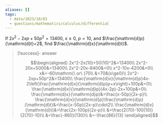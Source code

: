 ```yaml
---
aliases: []
tags:
  - date/2023/10/03
  - questions/mathematics/calculus/differential
---
```


If $2x^2-2xp+50p^2=13400$, $x\ge0$, $p=10$, and $\frac{\mathrm{d}p}{\mathrm{d}t}=2$, find $\frac{\mathrm{d}x}{\mathrm{d}t}$.

> [!success]- answer
>
> $$\begin{aligned}
2x^2-2x(10)+50(10)^2&=13400\\
2x^2-20x+5000&=13400\\
2x^2-20x-8400&=0\\
x^2-10x-4200&=0\\
x&=-60\mathrm{\ or\ }70\\
&=70&(x\ge0)\\
2x^2-2xp+50p^2&=13400\\
\frac{\mathrm{d}x}{\mathrm{d}p}4x-2\left(\frac{\mathrm{d}x}{\mathrm{d}p}p+x\right)+100p&=0\\
\frac{\mathrm{d}x}{\mathrm{d}p}(4x-2p)-2x+100p&=0\\
\frac{\mathrm{d}x}{\mathrm{d}p}&=\frac{x-50p}{2x-p}\\
\frac{\mathrm{d}x}{\mathrm{d}p}\frac{\mathrm{d}p}{\mathrm{d}t}&=\frac{x-50p}{2x-p}\cdot2\\
\frac{\mathrm{d}x}{\mathrm{d}t}&=\frac{2x-100p}{2x-p}\\
&=\frac{2(70)-100(10)}{2(70)-10}\\
&=\frac{-860}{130}\\
&=-\frac{86}{13}
\end{aligned}$$
